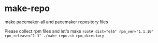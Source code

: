 make-repo
=========

make pacemaker-all and pacemaker repository files

Please collect rpm files and let's make
`root# dist="el6" rpm_ver="1.1.10" rpm_release="1.1" ./make-repo.sh rpm_directory`
